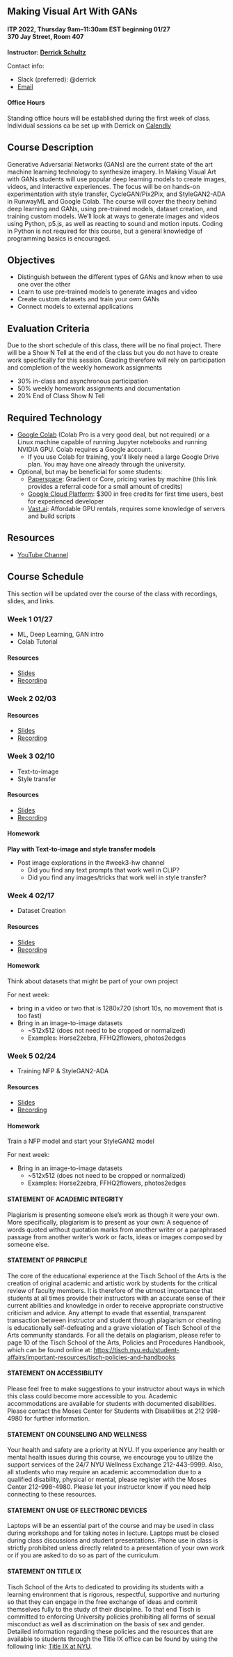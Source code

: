 ## Making Visual Art With GANs
#### ITP 2022, Thursday 9am–11:30am EST beginning 01/27 <br/>370 Jay Street, Room 407

**Instructor: [Derrick Schultz](https://artificial-images.com/)**

Contact info:
* Slack (preferred): @derrick
* [Email](mailto:dvsmethid@gmail.com)

#### Office Hours
Standing office hours will be established during the first week of class. Individual sessions ca be set up with Derrick on [Calendly](https://calendly.com/derrick-schultz/itp-gans-1-1)

## Course Description

Generative Adversarial Networks (GANs) are the current state of the art machine learning technology to synthesize imagery. In Making Visual Art with GANs students will use popular deep learning models to create images, videos, and interactive experiences. The focus will be on hands-on experimentation with style transfer, CycleGAN/Pix2Pix, and StyleGAN2-ADA in RunwayML and Google Colab. The course will cover the theory behind deep learning and GANs, using pre-trained models, dataset creation, and training custom models. We’ll look at ways to generate images and videos using Python, p5.js, as well as reacting to sound and motion inputs. Coding in Python is not required for this course, but a general knowledge of programming basics is encouraged.

## Objectives
* Distinguish between the different types of GANs and know when to use one over the other
* Learn to use pre-trained models to generate images and video
* Create custom datasets and train your own GANs
* Connect models to external applications

## Evaluation Criteria

Due to the short schedule of this class, there will be no final project. There will be a Show N Tell at the end of the class but you do not have to create work specifically for this session. Grading therefore will rely on participation and completion of the weekly homework assignments

* 30% in-class and asynchronous participation
* 50% weekly homework assignments and documentation
* 20% End of Class Show N Tell

## Required Technology
* [Google Colab](https://colab.research.google.com/) (Colab Pro is a very good deal, but not required) or a Linux machine capable of running Jupyter notebooks and running NVIDIA GPU. Colab requires a Google account.
  * If you use Colab for training, you’ll likely need a large Google Drive plan. You may have one already through the university.
* Optional, but may be beneficial for some students: 
  * [Paperspace](https://console.paperspace.com/signup?R=W7JWC8C): Gradient or Core, pricing varies by machine (this link provides a referral code for a small amount of credits)
  * [Google Cloud Platform](https://cloud.google.com/): $300 in free credits for first time users, best for experienced developer
  * [Vast.ai](https://vast.ai/): Affordable GPU rentals, requires some knowledge of servers and build scripts

## Resources
* [YouTube Channel](https://www.youtube.com/channel/UCaZuPdmZ380SFUMKHVsv_AA)

## Course Schedule

This section will be updated over the course of the class with recordings, slides, and links.

### Week 1 01/27
* ML, Deep Learning, GAN intro
* Colab Tutorial

#### Resources
* [Slides](https://docs.google.com/presentation/d/1iLxZWTGDSHE5amIjchLkKOd_AOYTmLipsTm3qB2GZ4M/edit?usp=sharing)
* [Recording](https://youtu.be/MR-J6abDZ2Q)

### Week 2 02/03

#### Resources
* [Slides](https://docs.google.com/presentation/d/1AS5L2e-jALlMFTicDNvHlWdO_n5ht2r4QaUZDBNcs7M/edit?usp=sharing)
* [Recording](https://youtu.be/bGaLea9meyY)

### Week 3 02/10

* Text-to-image
* Style transfer

#### Resources
* [Slides](https://docs.google.com/presentation/d/1R8gaAVl78BYeO7mL0vj-N0aFd1VBDOVzjzrseylsz2w/edit?usp=sharing)
* [Recording](https://youtu.be/dvrbStWYTZU)

#### Homework
**Play with Text-to-image and style transfer models**
* Post image explorations in the #week3-hw channel
  * Did you find any text prompts that work well in CLIP?
  * Did you find any images/tricks that work well in style transfer?


### Week 4 02/17

* Dataset Creation

#### Resources
* [Slides](https://docs.google.com/presentation/d/1IdkQZ0IjSjGKPioCHP5TVfn7NDnZuKujENEOayKE0ko/edit?usp=sharing)
* [Recording](https://youtu.be/o-VYsEgmY6s)

#### Homework
Think about datasets that might be part of your own project

For next week: 
* bring in a video or two that is 1280x720 (short 10s, no movement that is too fast)
* Bring in an image-to-image datasets 
  * ~512x512 (does not need to be cropped or normalized)
  * Examples: Horse2zebra, FFHQ2flowers, photos2edges


### Week 5 02/24

* Training NFP & StyleGAN2-ADA

#### Resources
* [Slides](https://docs.google.com/presentation/d/1cUdSBVYvb8dexJz1sJIRCernWSZ1jQuLl7XHYqUvDOs/edit?usp=sharing)
* [Recording](https://youtu.be/tSbYOHKue_E)

#### Homework
Train a NFP model and start your StyleGAN2 model

For next week: 
* Bring in an image-to-image datasets 
  * ~512x512 (does not need to be cropped or normalized)
  * Examples: Horse2zebra, FFHQ2flowers, photos2edges

  
#### STATEMENT OF ACADEMIC INTEGRITY 

Plagiarism is presenting someone else’s work as though it were your own. More specifically, plagiarism is to present as your own: A sequence of words quoted without quotation marks from another writer or a paraphrased passage from another writer’s work or facts, ideas or images composed by someone else.

#### STATEMENT OF PRINCIPLE

The core of the educational experience at the Tisch School of the Arts is the creation of original academic and artistic work by students for the critical review of faculty members.  It is therefore of the utmost importance that students at all times provide their instructors with an accurate sense of their current abilities and knowledge in order to receive appropriate constructive criticism and advice.  Any attempt to evade that essential, transparent transaction between instructor and student through plagiarism or cheating is educationally self-defeating and a grave violation of Tisch School of the Arts community standards.  For all the details on plagiarism, please refer to page 10 of the Tisch School of the Arts, Policies and Procedures Handbook, which can be found online at: https://tisch.nyu.edu/student-affairs/important-resources/tisch-policies-and-handbooks

#### STATEMENT ON ACCESSIBILITY

Please feel free to make suggestions to your instructor about ways in which this class could become more accessible to you.  Academic accommodations are available for students with documented disabilities. Please contact the Moses Center for Students with Disabilities at 212 998-4980 for further information.

#### STATEMENT ON COUNSELING AND WELLNESS

Your health and safety are a priority at NYU. If you experience any health or mental health issues during this course, we encourage you to utilize the support services of the 24/7 NYU Wellness Exchange 212-443-9999. Also, all students who may require an academic accommodation due to a qualified disability, physical or mental, please register with the Moses Center 212-998-4980. Please let your instructor know if you need help connecting to these resources.

#### STATEMENT ON USE OF ELECTRONIC DEVICES

Laptops will be an essential part of the course and may be used in class during workshops and for taking notes in lecture. Laptops must be closed during class discussions and student presentations.  Phone use in class is strictly prohibited unless directly related to a presentation of your own work or if you are asked to do so as part of the curriculum.

#### STATEMENT ON TITLE IX

Tisch School of the Arts to dedicated to providing its students with a learning environment that is rigorous, respectful, supportive and nurturing so that they can engage in the free exchange of ideas and commit themselves fully to the study of their discipline. To that end Tisch is committed to enforcing University policies prohibiting all forms of sexual misconduct as well as discrimination on the basis of sex and gender.  Detailed information regarding these policies and the resources that are available to students through the Title IX office can be found by using the following link: [Title IX at NYU](https://www.nyu.edu/about/policies-guidelines-compliance/equal-opportunity/title9.html).


